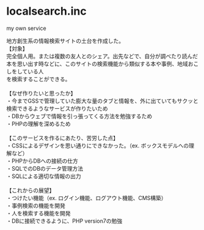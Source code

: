 # localsearch.inc
my own service

地方創生系の情報検索サイトの土台を作成した。<br>
【対象】<br>
完全個人用。または複数の友人とのシェア。出先などで、自分が調べたり読んだ本を思い出す時などに、このサイトの検索機能から類似する本や事例、地域おこしをしている人<br>
を検索することができる。<br>
  <br>
【なぜ作りたいと思ったか】<br>
・今までGSSで管理していた膨大な量のタブと情報を、外に出ていてもサクッと検索できるようなサービスが作りたいため<br>
・DBからウェブで情報を引っ張ってくる方法を勉強するため<br>
・PHPの理解を深めるため<br>
<br>
【このサービスを作るにあたり、苦労した点】<br>
・CSSによるデザインを思い通りにできなかった。（ex. ボックスモデルへの理解など）<br>
・PHPからDBへの接続の仕方<br>
・SQLでのDBのデータ管理方法<br>
・SQLによる適切な情報の出力<br>
<br>
【これからの展望】<br>
・つけたい機能（ex. ログイン機能、ログアウト機能、CMS構築）<br>
・事例検索の機能を開発<br>
・人を検索する機能を開発<br>
・DBに接続できるように、PHP version7の勉強<br>
